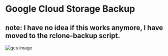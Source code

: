# Google Cloud Storage Backup  

## note: I have no idea if this works anymore, I have moved to the rclone-backup script.

![gcs image](http://i.imgur.com/FVSqYUm.png)  
